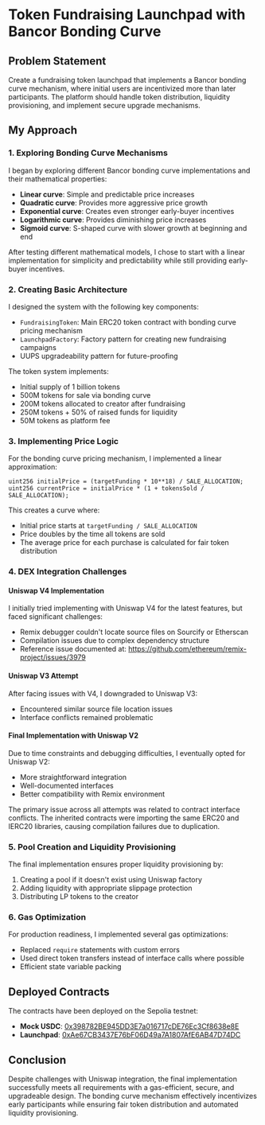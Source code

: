 # Token Fundraising Launchpad with Bancor Bonding Curve

## Problem Statement
Create a fundraising token launchpad that implements a Bancor bonding curve mechanism, where initial users are incentivized more than later participants. The platform should handle token distribution, liquidity provisioning, and implement secure upgrade mechanisms.

## My Approach

### 1. Exploring Bonding Curve Mechanisms
I began by exploring different Bancor bonding curve implementations and their mathematical properties:
- **Linear curve**: Simple and predictable price increases
- **Quadratic curve**: Provides more aggressive price growth
- **Exponential curve**: Creates even stronger early-buyer incentives
- **Logarithmic curve**: Provides diminishing price increases
- **Sigmoid curve**: S-shaped curve with slower growth at beginning and end

After testing different mathematical models, I chose to start with a linear implementation for simplicity and predictability while still providing early-buyer incentives.

### 2. Creating Basic Architecture
I designed the system with the following key components:
- `FundraisingToken`: Main ERC20 token contract with bonding curve pricing mechanism
- `LaunchpadFactory`: Factory pattern for creating new fundraising campaigns
- UUPS upgradeability pattern for future-proofing

The token system implements:
- Initial supply of 1 billion tokens
- 500M tokens for sale via bonding curve
- 200M tokens allocated to creator after fundraising
- 250M tokens + 50% of raised funds for liquidity
- 50M tokens as platform fee

### 3. Implementing Price Logic
For the bonding curve pricing mechanism, I implemented a linear approximation:
```solidity
uint256 initialPrice = (targetFunding * 10**18) / SALE_ALLOCATION;
uint256 currentPrice = initialPrice * (1 + tokensSold / SALE_ALLOCATION);
```

This creates a curve where:
- Initial price starts at `targetFunding / SALE_ALLOCATION`
- Price doubles by the time all tokens are sold
- The average price for each purchase is calculated for fair token distribution

### 4. DEX Integration Challenges

#### Uniswap V4 Implementation
I initially tried implementing with Uniswap V4 for the latest features, but faced significant challenges:
- Remix debugger couldn't locate source files on Sourcify or Etherscan
- Compilation issues due to complex dependency structure
- Reference issue documented at: https://github.com/ethereum/remix-project/issues/3979

#### Uniswap V3 Attempt
After facing issues with V4, I downgraded to Uniswap V3:
- Encountered similar source file location issues
- Interface conflicts remained problematic

#### Final Implementation with Uniswap V2
Due to time constraints and debugging difficulties, I eventually opted for Uniswap V2:
- More straightforward integration
- Well-documented interfaces
- Better compatibility with Remix environment

The primary issue across all attempts was related to contract interface conflicts. The inherited contracts were importing the same ERC20 and IERC20 libraries, causing compilation failures due to duplication.

### 5. Pool Creation and Liquidity Provisioning
The final implementation ensures proper liquidity provisioning by:
1. Creating a pool if it doesn't exist using Uniswap factory
2. Adding liquidity with appropriate slippage protection
3. Distributing LP tokens to the creator

### 6. Gas Optimization
For production readiness, I implemented several gas optimizations:
- Replaced `require` statements with custom errors
- Used direct token transfers instead of interface calls where possible
- Efficient state variable packing

## Deployed Contracts

The contracts have been deployed on the Sepolia testnet:

- **Mock USDC**: [0x398782BE945DD3E7a016717cDE76Ec3Cf8638e8E](https://sepolia.etherscan.io/address/0x398782BE945DD3E7a016717cDE76Ec3Cf8638e8E#code)
- **Launchpad**: [0xAe67CB3437E76bF06D49a7A1807AfE6AB47D74DC](https://sepolia.etherscan.io/address/0xAe67CB3437E76bF06D49a7A1807AfE6AB47D74DC#code)

## Conclusion
Despite challenges with Uniswap integration, the final implementation successfully meets all requirements with a gas-efficient, secure, and upgradeable design. The bonding curve mechanism effectively incentivizes early participants while ensuring fair token distribution and automated liquidity provisioning.